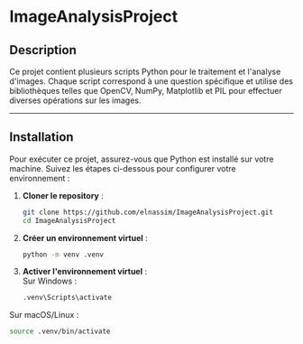 # ImageAnalysisProject

## Description
Ce projet contient plusieurs scripts Python pour le traitement et l'analyse d'images. Chaque script correspond à une question spécifique et utilise des bibliothèques telles que OpenCV, NumPy, Matplotlib et PIL pour effectuer diverses opérations sur les images.

---

## Installation
Pour exécuter ce projet, assurez-vous que Python est installé sur votre machine. Suivez les étapes ci-dessous pour configurer votre environnement :

1. **Cloner le repository** :
   ```bash
   git clone https://github.com/elnassim/ImageAnalysisProject.git
   cd ImageAnalysisProject
   
2. **Créer un environnement virtuel** :
   ```bash
   python -m venv .venv

3. **Activer l'environnement virtuel** :  
  Sur Windows :
   ```bash
   .venv\Scripts\activate
  Sur macOS/Linux :
   ```bash
   source .venv/bin/activate 

